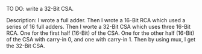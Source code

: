 TO DO: write a 32-Bit CSA.

Description: I wrote a full adder. Then I wrote a 16-Bit RCA which used a series
of 16 full adders. Then I worte a 32-Bit CSA which uses three 16-Bit RCA. One
for the first half (16-Bit) of the CSA. One for the other half (16-Bit) of the
CSA with carry-in 0, and one with carry-in 1. Then by using mux, I get the 32-Bit
CSA.
